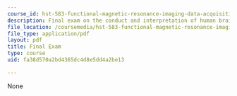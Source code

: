 ```yaml
---
course_id: hst-583-functional-magnetic-resonance-imaging-data-acquisition-and-analysis-fall-2008
description: Final exam on the conduct and interpretation of human brain mapping studies.
file_location: /coursemedia/hst-583-functional-magnetic-resonance-imaging-data-acquisition-and-analysis-fall-2008/fa38d570a2bd4365dc4d8e5dd4a2be13_final.pdf
file_type: application/pdf
layout: pdf
title: Final Exam
type: course
uid: fa38d570a2bd4365dc4d8e5dd4a2be13

---
```

None